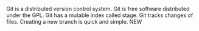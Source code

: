 Git is a distributed version control system.
Git is free software distributed under the GPL.
Git has a mutable index called stage.
Git tracks changes of files.
Creating a new branch is quick and simple.
NEW
